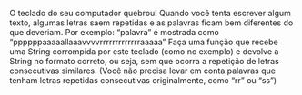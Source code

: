 O teclado do seu computador quebrou! Quando você tenta escrever algum texto, algumas letras saem repetidas e as palavras ficam bem diferentes do que deveriam.
Por exemplo: “palavra” é mostrada como “ppppppaaaaallaaavvvvrrrrrrrrrrrrraaaaa” 
Faça uma função que recebe uma String corrompida por este teclado (como no exemplo) e devolve a String no formato correto, ou seja, sem que ocorra a repetição de letras consecutivas similares.
(Você não precisa levar em conta palavras que tenham letras repetidas consecutivas originalmente, como “rr” ou “ss”)